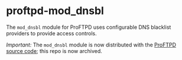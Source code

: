 proftpd-mod_dnsbl
=================

The `mod_dnsbl` module for ProFTPD uses configurable DNS blacklist providers
to provide access controls.

*Important:* The `mod_dnsbl` module is now distributed with the [ProFTPD
source code](https://github.com/proftpd/proftpd); this repo is now archived.
